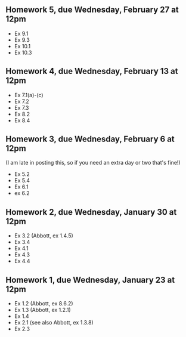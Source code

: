 ## Homework 5, due Wednesday, February 27 at 12pm

* Ex 9.1
* Ex 9.3
* Ex 10.1
* Ex 10.3

## Homework 4, due Wednesday, February 13 at 12pm

* Ex 7.1(a)-(c)
* Ex 7.2
* Ex 7.3
* Ex 8.2
* Ex 8.4

## Homework 3, due Wednesday, February 6 at 12pm
(I am late in posting this, so if you need an extra day or two that's fine!)

* Ex 5.2
* Ex 5.4
* Ex 6.1
* ex 6.2

## Homework 2, due Wednesday, January 30 at 12pm

* Ex 3.2 (Abbott, ex 1.4.5)
* Ex 3.4
* Ex 4.1
* Ex 4.3
* Ex 4.4

## Homework 1, due Wednesday, January 23 at 12pm

* Ex 1.2 (Abbott, ex 8.6.2)
* Ex 1.3 (Abbott, ex 1.2.1)
* Ex 1.4
* Ex 2.1 (see also Abbott, ex 1.3.8)
* Ex 2.3
